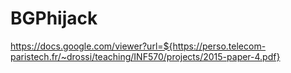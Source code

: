 # BGPhijack

https://docs.google.com/viewer?url=${https://perso.telecom-paristech.fr/~drossi/teaching/INF570/projects/2015-paper-4.pdf}
